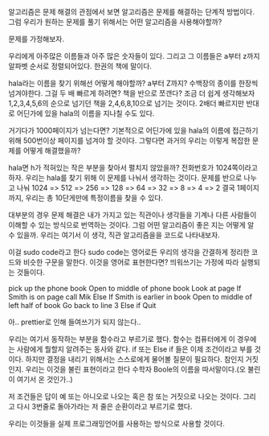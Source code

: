 알고리즘은 문제 해결의 관점에서 보면 알고리즘은 문제를 해결하는 단계적 방법이다. 그럼 우리가 원하는 문제를 풀기 위해서는 어떤 알고리즘을 사용해야할까?

문제를 가정해보자.

우리에게 아주많은 이름들과 아주 많은 숫자들이 있다. 그리고 그 이름들은 a부터 z까지 알파벳 순서로 정렬되어있다. 한권의 책에 말이다.

hala라는 이름을 찾기 위해선 어떻게 해야할까? a부터 Z까지? 수백장의 종이를 한장씩 넘겨야한다. 그걸 두 배 빠르게 하려면? 책을 반으로 쪼갠다? 조금 더 쉽게 생각해보자 1,2,3,4,5,6의 순으로 넘기던 책을 2,4,6,8,10으로 넘기는 것이다. 2배더 빠르지만 반대로 어딘가에 있을 hala의 이름을 지나칠 수도 있다.

거기다가 1000페이지가 넘는다면? 기본적으로 어딘가에 있을 hala의 이름에 접근하기 위해 500번이상 페이지를 넘겨야 할 것이다. 그렇다면 과거의 우리는 이렇게 복잡한 문제를 어떻게 해결했을까?

hala면 h가 적혀있는 작은 부분을 찾아서 펼치지 않았을까? 전화번호가 1024쪽이라고 하자. 우리는 hala를 찾기 위해 이 문제를 나눠서 생각하는 것이다. 문제를 반으로 나누고 나눠 1024 => 512 => 256 => 128 => 64 => 32 => 8 => 4 => 2 결국 1페이지까지, 우리는 총 10단게만에 특정이름을 찾을 수 있다.

대부분의 경우 문제 해결은 내가 가지고 있는 직관이나 생각들을 기계나 다른 사람들이 이해할 수 있는 방식으로 번역하는 것이다. 그럼 어떤 알고리즘이 좋은 지는 어떻게 알 수 있을까. 우리는 여기서 이 생각, 직관 알고리즘을을 코드로 나타내보자.

이걸 sudo code라고 한다
sudo code는 영어로든 우리의 생각을 간결하게 정리한 코드와 비슷한 구문을 말한다. 이것을 영어로 표현한다면? 띄워쓰기는 가정에 따라 실행되는 것들이다.

pick up the phone book
Open to middle of phone book
Look at page
If Smith is on page
call Mik
Else If Smith is earlier in book
Open to middle of left half of book
Go back to line 3
Else if
Quit

아.. prettier로 인해 들여쓰기가 되지 않는다..

우리는 여기서 동작하는 부분을 함수라고 부르기로 했다. 함수는 컴퓨터에게 이 경우에는 사람에게 뭘할지 알려주는 동사와 같다. if 또는 Else if 들은 이제 조건이라고 부를 것이다. 하지만 결정을 내리기 위해서는 스스로에게 물어볼 질문이 필요하다. 참인지 거짓인지. 우리는 이것을 불린 표현이라고 한다 수학자 Boole의 이름을 따서말이다.(오 불린이 여기서 온 것인가..)

저 조건들은 답이 예 또는 아니오로 나오는 혹은 참 또는 거짓으로 나오는 것이다.
그리고 다시 3번줄로 돌아가라는 저 줄은 순환이라고 부르기로 했다.

우리는 이것들을 실제 프로그래밍언어를 사용하는 방식으로 사용할 것이다.
